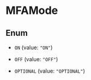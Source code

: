 

# MFAMode

## Enum


* `ON` (value: `"ON"`)

* `OFF` (value: `"OFF"`)

* `OPTIONAL` (value: `"OPTIONAL"`)



